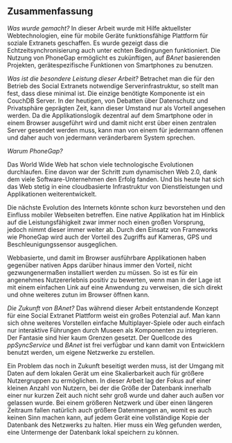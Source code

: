 ## Zusammenfassung

*Was wurde gemacht?*
In dieser Arbeit wurde mit Hilfe aktuellster Webtechnologien, eine für mobile Geräte funktionsfähige Plattform für soziale Extranets geschaffen. Es wurde gezeigt dass die Echtzeitsynchronisierung auch unter echten Bedingungen funktioniert. Die Nutzung von PhoneGap ermöglicht es zukünftigen, auf *BAnet* basierenden Projekten, gerätespezifische Funktionen von Smartphones zu benutzen.

*Was ist die besondere Leistung dieser Arbeit?*
Betrachet man die für den Betrieb des Social Extranets notwendige Serverinfrastruktur, so stellt man fest, dass diese minimal ist. Die einzige benötigte Komponente ist ein CouchDB Server. In der heutigen, von Debatten über Datenschutz und Privatsphäre geprägten Zeit, kann dieser Umstand nur als Vorteil angesehen werden. Da die Applikationslogik dezentral auf dem Smartphone oder in einem Browser ausgeführt wird und damit nicht erst über einen zentralen Server gesendet werden muss, kann man von einem für jedermann offenen und daher auch von jedermann veränderbarem System sprechen.

*Warum PhoneGap?*

Das World Wide Web hat schon viele technologische Evolutionen durchlaufen. Eine davon war der Schritt zum dynamischen Web 2.0, dank dem viele Software-Unternehmen den Erfolg fanden. 
Und bis heute hat sich das Web stetig in eine cloudbasierte Infrastruktur von Dienstleistungen und Applikationen weiterentwickelt.

Die nächste Evolution des Internets könnte schon kurz bevorstehen und den Einfluss mobiler Webseiten betreffen. Eine native Applikation hat im Hinblick auf die Leistungsfähigkeit zwar immer noch einen großen Vorsprung, jedoch nimmt dieser immer weiter ab. Durch den Einsatz von Frameworks wie PhoneGap wird auch der Vorteil des Zugriffs auf Kameras, GPS und Beschleunigungssensor ausgeglichen.

Webbasierte, und damit im Browser ausführbare Applikationen haben gegenüber nativen Apps darüber hinaus immer den Vorteil, nicht gezwungenermaßen installiert werden zu müssen. So ist es für ein angenehmes Nutzererlebnis positiv zu bewerten, wenn man in der Lage ist mit einem einfachen Link auf eine Anwendung zu verweisen, die sich direkt und ohne weiteres zutun im Browser öffnen kann.

*Die Zukunft von BAnet?*
Das während dieser Arbeit entstandende Konzept für eine Social Extranet Plattform weist ein großes Potenzial auf. Man kann sich ohne weiteres Vorstellen einfache Multiplayer-Spiele oder auch einfach nur interaktive Führungen durch Museen als Komponenten zu integrieren. Der Fantasie sind hier kaum Grenzen gesetzt. Der Quellcode des *ppSyncService* und *BAnet* ist frei verfügbar und kann damit von Entwicklern benutzt werden, um eigene Netzwerke zu erstellen.

Ein Problem das noch in Zukunft beseitigt werden muss, ist der Umgang mit Daten auf dem lokalen Gerät um eine Skalierbarkeit auch für größere Nutzergruppen zu ermöglichen. In dieser Arbeit lag der Fokus auf einer kleinen Anzahl von Nutzern, bei der die Größe der Datenbank innerhalb einer nur kurzen Zeit auch nicht sehr groß wurde und daher auch außen vor gelassen wurde. Bei einem größeren Netzwerk und über einen längeren Zeitraum fallen natürlich auch größere Datenmengen an, womit es auch keinen Sinn machen kann, auf jedem Gerät eine vollständige Kopie der Datenbank des Netzwerks zu halten. Hier muss ein Weg gefunden werden, eine Untermenge der Datenbank lokal speichern zu können.




